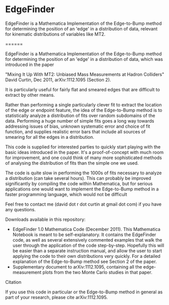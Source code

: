 # EdgeFinder
EdgeFinder is a Mathematica Implementation of the Edge-to-Bump method for determining the position of an 'edge' in a distribution of data, relevant for kinematic distributions of variables like MT2.


======

EdgeFinder is a Mathematica Implementation of the Edge-to-Bump method for determining the position of an 'edge' in a distribution of data, which was introduced in the paper

"Mixing It Up With MT2: Unbiased Mass Measurements at Hadron Colliders"
David Curtin, Dec 2011, arXiv:1112.1095 (Section 2).

It is particularly useful for fairly flat and smeared edges that are difficult to extract by other means.

Rather than performing a single particularly clever fit to extract the location of the edge or endpoint feature, the idea of the Edge-to-Bump method is to statistically analyze a distribution of fits over random subdomains of the data. Performing a huge number of simple fits goes a long way towards addressing issues of bias, unknown systematic error and choice of fit function, and supplies realistic error bars that include all sources of smearing for all the edges in a distribution.

This code is supplied for interested parties to quickly start playing with the basic ideas introduced in the paper. It's a proof-of-concept with much room for improvement, and one could think of many more sophisticated methods of analysing the distribution of fits than the simple one we used.

The code is quite slow in performing the 1000s of fits necessary to analyze a distribution (can take several hours). This can probably be improved significantly by compiling the code within Mathematica, but for serious applications one would want to implement the Edge-to-Bump method in a faster programming language, which would not be difficult

Feel free to contact me (david dot r dot curtin at gmail dot com) if you have any questions.

Downloads available in this repository:
* EdgeFinder 1.0 Mathematica Code (December 2011). This Mathematica Notebook is meant to be self-explanatory. It contains the EdgeFinder code, as well as several extensively commented examples that walk the user through the application of the code step-by-step. Hopefully this will be easier than a separate instruction manual, and allow the user to start applying the code to their own distributions very quickly. For a detailed explanation of the Edge-to-Bump method see Section 2 of the paper.
* Supplementary document to arXiv:1112.1095, containing all the edge-measurement plots from the two Monte Carlo studies in that paper. 

Citation

If you use this code in particular or the Edge-to-Bump method in general as part of your research, please cite arXiv:1112.1095.


